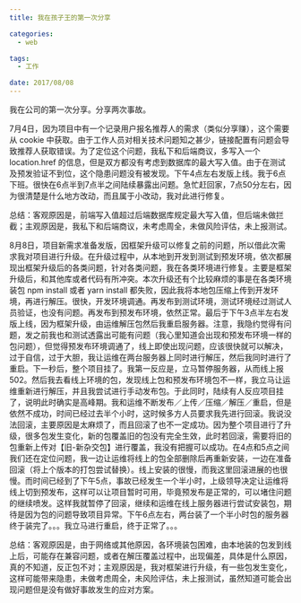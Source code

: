 ```yaml
---
title: 我在孩子王的第一次分享

categories:
  - web

tags:
  - 工作

date: 2017/08/08
---
```


我在公司的第一次分享。分享两次事故。

<!-- more -->

7月4日，因为项目中有一个记录用户报名推荐人的需求（类似分享赚），这个需要从 cookie 中获取。由于工作人员对相关技术问题知之甚少，链接配置有问题会导致推荐人获取错误。为了定位这个问题，我私下和后端商议，多写入一个 location.href 的信息，但是双方都没有考虑到数据库的最大写入值。由于在测试及预发验证不到位，这个隐患问题没有被发现。下午4点左右发版上线。我于6点下班。很快在6点半到7点半之间陆续暴露出问题。急忙赶回家，7点50分左右，因为很清楚是什么地方改动，而且属于小改动，我对此进行修复。

总结：客观原因是，前端写入值超过后端数据库规定最大写入值，但后端未做拦截；主观原因是，我私下和后端商议，未考虑周全，未做风险评估，未上报测试。

8月8日，项目新需求准备发版，因框架升级可以修复之前的问题，所以借此次需求我对项目进行升级。在升级过程中，从本地到开发到测试到预发环境，依次都展现出框架升级后的各类问题，针对各类问题，我在各类环境进行修复。主要是框架升级后，和其他库或者代码有所冲突。本次升级还有个比较麻烦的事是在各类环境装包 npm install 或者 yarn install 都失败，因此我将本地包压缩上传到开发环境，再进行解压。很快，开发环境调通。再发布到测试环境，测试环境经过测试人员验证，也没有问题。再发布到预发布环境，依然正常。最后于下午3点半左右发版上线，因为框架升级，由运维解压包然后我重启服务器。注意，我隐约觉得有问题，发之前我也和测试透露出可能有问题（我心里知道会出现和预发布环境一样的包问题），但觉得预发布环境调通了，线上即使出现问题，应该很快就可以解决，过于自信，过于大胆，我让运维在两台服务器上同时进行解压，然后我同时进行了重启。下一秒后，整个项目挂了。我第一反应是，立马暂停服务器，从而线上报 502。然后我去看线上环境的包，发现线上包和预发布环境包不一样，我立马让运维重新进行解压，并且我尝试进行手动发布包。于此同时，陆续有人反应项目挂了，说明此时确实是高峰期。我和运维不断发布／上传／压缩／解压／重启，但是依然不成功，时间已经过去半个小时，这时候多方人员要求我先进行回滚。我说没法回滚，主要原因是太麻烦了，而且回滚了也不一定成功。因为整个项目进行了升级，很多包发生变化，新的包覆盖旧的包没有完全生效，此时若回滚，需要将旧的包重新上传对【旧-新杂交包】进行覆盖，我没有把握可以成功。在4点和5点之间我们还在定位问题，我一边让运维将线上的包全部删除后再重新安装，一边在准备回滚（将上个版本的打包尝试替换）。线上安装的很慢，而我这里回滚进展的也很慢。而时间已经到了下午5点，事故已经发生一个半小时，上级领导决定让运维将线上切到预发布，这样可以让项目暂时可用，毕竟预发布是正常的，可以堵住问题的继续喷发。这样我就暂停了回滚，继续和运维在线上服务器进行尝试安装包，期待是因为包的问题导致项目异常。下午6点左右，两台装了一个半小时包的服务器终于装完了。。。我立马进行重启，终于正常了。。。

总结：客观原因是，由于网络或其他原因，各环境装包困难，由本地装的包发到线上后，可能存在兼容问题，或者在解压覆盖过程中，出现偏差，具体是什么原因，真的不知道，反正包不对；主观原因是，我对框架进行升级，有一些包发生变化，这样可能带来隐患，未做考虑周全，未风险评估，未上报测试，虽然知道可能会出现问题但是没有做好事故发生的应对方案。
